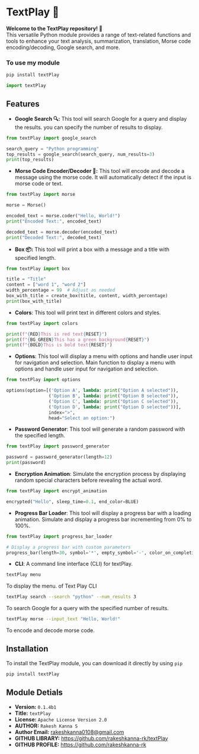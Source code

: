 # TextPlay 💬

**Welcome to the TextPlay repository! 👋**  
This versatile Python module provides a range of text-related functions and tools to enhance your text analysis, summarization, translation, Morse code encoding/decoding, Google search, and more.  

### To use my module

```bash
pip install textPlay
```

```python
import textPlay
```

## Features

- **Google Search 🔍:** This tool will search Google for a query and display the results. you can specify the number of results to display.

```python
from textPlay import google_search

search_query = "Python programming"
top_results = google_search(search_query, num_results=3)
print(top_results)
```
- **Morse Code Encoder/Decoder 📣:** This tool will encode and decode a message using the morse code. It will automatically detect if the input is morse code or text.

```python
from textPlay import morse

morse = Morse()

encoded_text = morse.coder("Hello, World!")
print("Encoded Text:", encoded_text)

decoded_text = morse.decoder(encoded_text)
print("Decoded Text:", decoded_text)
```

- **Box 📦:** This tool will print a box with a message and a title with specified length.

```python
from textPlay import box

title = "Title"
content = ["word 1", "word 2"]
width_percentage = 99  # Adjust as needed
box_with_title = create_box(title, content, width_percentage)
print(box_with_title)
```

- **Colors**: This tool will print text in different colors and styles.

```python
from textPlay import colors

print(f"{RED}This is red text{RESET}")
print(f"{BG_GREEN}This has a green background{RESET}")
print(f"{BOLD}This is bold text{RESET}")
```

- **Options**: This tool will display a menu with options and handle user input for navigation and selection. Main function to display a menu with options and handle user input for navigation and selection.

```python
from textPlay import options

options(option=[('Option A', lambda: print("Option A selected")),
                ('Option B', lambda: print("Option B selected")),
                ('Option C', lambda: print("Option C selected")),
                ('Option D', lambda: print("Option D selected"))],
                index=">", 
                head="Select an option:")
```

- **Password Generator**: This tool will generate a random password with the specified length.

```python
from textPlay import password_generator

password = password_generator(length=12)
print(password)
```

- **Encryption Animation**: Simulate the encryption process by displaying random special characters before revealing the actual word.

```python
from textPlay import encrypt_animation

encrypted("Hello", sleep_time=0.1, end_color=BLUE)
```

- **Progress Bar Loader**: This tool will display a progress bar with a loading animation. Simulate and display a progress bar incrementing from 0% to 100%.  

```python
from textPlay import progress_bar_loader

# Display a progress bar with custom parameters
progress_bar(length=30, symbol='*', empty_symbol='-', color_on_completion=GREEN)
```
- **CLI**: A command line interface (CLI) for textPlay.
```bash
textPlay menu
```
To display the menu. of Text Play CLI

```bash
textPlay search --search "python" --num_results 3
```

To search Google for a query with the specified number of results.

```bash
textPlay morse --input_text "Hello, World!"
```

To encode and decode morse code.

## Installation

To install the TextPlay module, you can download it directly by using `pip`

```bash
pip install textPlay
```

## Module Detials
- **Version:** `0.1.4b1`
- **Title:** `textPlay`
- **License:** `Apache License Version 2.0`
- **AUTHOR:** `Rakesh Kanna S`
- **Author Email:** [rakeshkanna0108@gmail.com](mailto:rakeshkanna0108@gmail.com)
- **GITHUB LIBRARY:**  https://github.com/rakeshkanna-rk/textPlay
- **GITHUB PROFILE:**  https://github.com/rakeshkanna-rk



